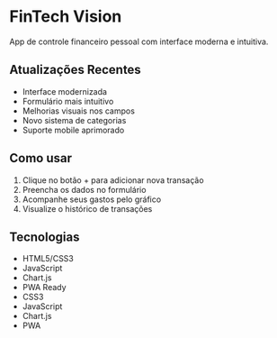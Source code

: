 # FinTech Vision

App de controle financeiro pessoal com interface moderna e intuitiva.

## Atualizações Recentes
- Interface modernizada
- Formulário mais intuitivo
- Melhorias visuais nos campos
- Novo sistema de categorias
- Suporte mobile aprimorado

## Como usar
1. Clique no botão + para adicionar nova transação
2. Preencha os dados no formulário
3. Acompanhe seus gastos pelo gráfico
4. Visualize o histórico de transações

## Tecnologias
- HTML5/CSS3
- JavaScript
- Chart.js
- PWA Ready
- CSS3
- JavaScript
- Chart.js
- PWA
